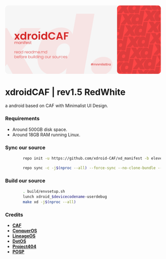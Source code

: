 ![XD](https://github.com/xyz-prjkt/xyz_assets/raw/main/xd_manifest.png)
# xdroidCAF | rev1.5 RedWhite
a android based on CAF with Minimalist UI Design.

### Requirements
- Around 500GB disk space.
- Around 18GB RAM running Linux.

### Sync our source ###
```bash
        repo init -u https://github.com/xdroid-CAF/xd_manifest -b eleven
```
```bash
        repo sync -c -j$(nproc --all) --force-sync --no-clone-bundle --no-tags
```

### Build our source ###
```bash
        . build/envsetup.sh
        lunch xdroid_$devicecodename-userdebug
        make xd -j$(nproc --all)
```

### Credits ###
 * [**CAF**](https://source.codeaurora.org)
 * [**ConquerOS**](https://github.com/ConquerOS)
 * [**LineageOS**](https://github.com/LineageOS)
 * [**DotOS**](https://github.com/DotOS)
 * [**Project404**](https://github.com/P-404)
 * [**POSP**](https://github.com/PotatoProject)
